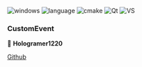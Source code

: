 <img alt="windows" src ="https://img.shields.io/badge/windows-10-blue.svg"/> <img alt="language" src ="https://img.shields.io/badge/cpp-17-yellow.svg"/> <img alt="cmake" src ="https://img.shields.io/badge/cmake-3.12-red.svg"/> <img alt="Qt" src ="https://img.shields.io/badge/Qt-5.15-41cd52.svg"/> <img alt="VS" src ="https://img.shields.io/badge/visualstudio-2019-purple.svg"/>

   
### CustomEvent
   

👤 **Hologramer1220**

[Github](https://github.com/holograming/)   


